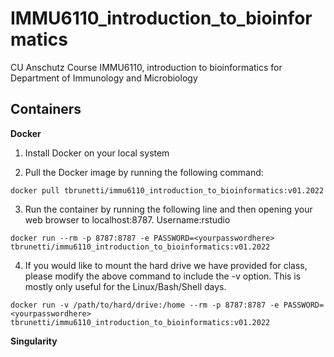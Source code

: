 # IMMU6110_introduction_to_bioinformatics
CU Anschutz Course IMMU6110, introduction to bioinformatics for Department of Immunology and Microbiology

## Containers
**Docker**  
1.  Install Docker on your local system  

2.  Pull the Docker image by running the following command:  
```
docker pull tbrunetti/immu6110_introduction_to_bioinformatics:v01.2022
```  
3.  Run the container by running the following line and then opening your web browser to localhost:8787.  Username:rstudio
```
docker run --rm -p 8787:8787 -e PASSWORD=<yourpasswordhere> tbrunetti/immu6110_introduction_to_bioinformatics:v01.2022
```

4.  If you would like to mount the hard drive we have provided for class, please modify the above command to include the -v option.  This is mostly only useful for the Linux/Bash/Shell days.  
```
docker run -v /path/to/hard/drive:/home --rm -p 8787:8787 -e PASSWORD=<yourpasswordhere> tbrunetti/immu6110_introduction_to_bioinformatics:v01.2022
```

**Singularity**

